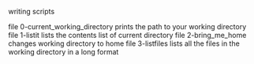 writing scripts

file 0-current_working_directory prints the path to your working directory
file 1-listit lists the contents list of current directory
file 2-bring_me_home changes working directory to home
file 3-listfiles lists all the files in the working directory in a long format
